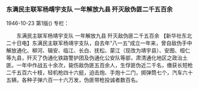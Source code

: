 ### 东满民主联军杨靖宇支队  一年解放九县  歼灭敌伪匪二千五百余

1946-10-23
第1版()
专栏：

　　东满民主联军杨靖宇支队
    一年解放九县
    歼灭敌伪匪二千五百余
    【新华社东北二十日电】东满民主联军杨靖宇支队，自去年“八一五”成立一年来，曾自敌伪手中解放通化、柳河、辑安、临江、长白、抚松、蒙江（现改为靖宇县）、安图、桓仁等九县，歼灭了伪通化铁路警护团及伪通化公安队等部，肃清通化地区之政治土匪。一年中作战五十余次，毙伤敌伪匪五百余人，生俘匪伪近二千名，缴获长短枪二千五百六十枝，轻机枪四十六挺，迫击炮、手炮十二门，掷弹筒七个，汽车六十五辆，各种子弹六百一十六万发，伪匪带枪投诚者数百名。
